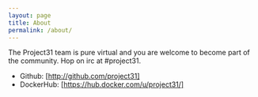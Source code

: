 ```yaml
---
layout: page
title: About
permalink: /about/
---
```


The Project31 team is pure virtual and you are welcome to become part of the community. Hop on irc at #project31.

- Github: [http://github.com/project31]
- DockerHub: [https://hub.docker.com/u/project31/]
